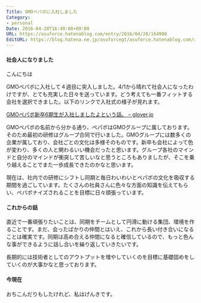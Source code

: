```yaml
---
Title: GMOペパボに入社しました
Category:
- personal
Date: 2016-04-28T16:49:08+09:00
URL: https://asuforce.hatenablog.com/entry/2016/04/28/164908
EditURL: https://blog.hatena.ne.jp/asuforcegt/asuforce.hatenablog.com/atom/entry/6653812171393419596
---
```


<h4>社会人になりました</h4>
<p>こんにちは</p>
<p>GMOペパボに入社して４週目に突入しました。4/1から晴れて社会人になったわけですが、とても充実した日々を送っています。どう考えても一番フィットする会社を選択できました。以下のリンクで入社式の様子が見れます。</p>
<p><a href="http://glover.jp/2016/04/04/2675">GMOペパボ新卒6期生が入社しましたよという話。 – glover.jp</a></p>
<p>GMOペパボの名前から分かる通り、ペパボはGMOグループに属しております。そのため最初の研修はグループ合同で行いました。GMOグループには数多くの企業が属しており、会社ごとの文化は多様そのものです。新卒も会社によって色が変わり、多くの人と関わるいい機会だったと思います。グループ各社のマインドと自分のマインドが衝突して苦しいなと思うところもありましたが、そこを乗り越えることでまた一歩成長できたのかなと思います。</p>
<p>現在は、社内での研修にシフトし同期と毎日わいわいとペパボの文化を吸収する期間を過ごしています。たくさんの社員さんに色々な方面の知識を伝えてもらい、ペパボナイズされることを目標に日々頑張っています。</p>
<h4>これからの話</h4>
<p>直近で一番頑張りたいことは、同期をチームとして円滑に動ける集団、環境を作ることです。まだ、会ったばかりの仲間とはいえ、これから長い付き合いになることは確実です。同期は高め合える仲間になると確信しているので、もっと色んな事ができるように話し合いを繰り返していきたいです。</p>
<p>長期的には技術者としてのアウトプットを増やしていくのを目標に基礎固めをしていくのが大事かなと思っております。</p>
<h4>今現在</h4>
<p>おちこんだりもしたけれど、私はげんきです。</p>
